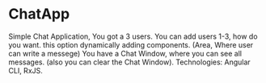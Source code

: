 # ChatApp
Simple Chat Application, You got a 3 users.
You can add users 1-3, how do you want. this option dynamically adding components. 
(Area, Where user can write a messege)
You have a Chat Window, where you can see all messages. (also you can clear the Chat Window).
Technologies: Angular CLI, RxJS. 




